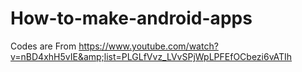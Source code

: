 # How-to-make-android-apps
Codes are From https://www.youtube.com/watch?v=nBD4xhH5vIE&amp;list=PLGLfVvz_LVvSPjWpLPFEfOCbezi6vATIh
